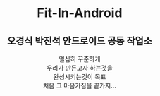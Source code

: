 <h1 align="center"> Fit-In-Android </h1>
<p align="center">
  <h2 align="center">오경식 박진석 안드로이드 공동 작업소 </h2>
  <p align="center">
  열심히 꾸준하게  <br />
  우리가 만든고자 하는것을 <br />
  완성시키는것이 목표<br />
  처음 그 마음가짐을 끝가지... <br />
  </p>
</p>
<br/>
